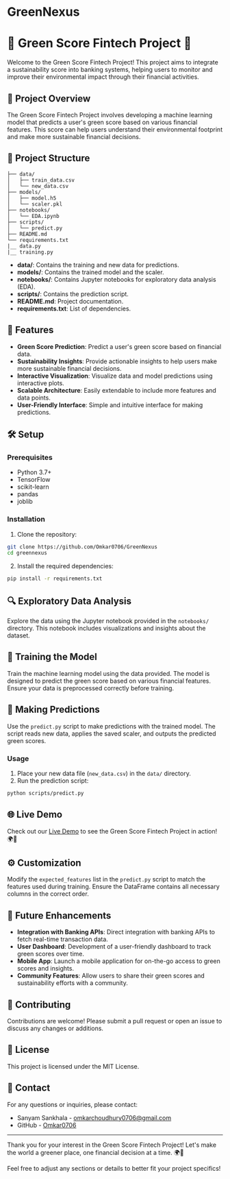 
# GreenNexus

# 🌿 Green Score Fintech Project 🌿

Welcome to the Green Score Fintech Project! This project aims to integrate a sustainability score into banking systems, helping users to monitor and improve their environmental impact through their financial activities.

## 🚀 Project Overview

The Green Score Fintech Project involves developing a machine learning model that predicts a user's green score based on various financial features. This score can help users understand their environmental footprint and make more sustainable financial decisions.

## 📁 Project Structure

```
├── data/
│   ├── train_data.csv
│   └── new_data.csv
├── models/
│   ├── model.h5
│   └── scaler.pkl
├── notebooks/
│   └── EDA.ipynb
├── scripts/
│   └── predict.py
├── README.md
└── requirements.txt
|__ data.py
|__ training.py
```

- **data/**: Contains the training and new data for predictions.
- **models/**: Contains the trained model and the scaler.
- **notebooks/**: Contains Jupyter notebooks for exploratory data analysis (EDA).
- **scripts/**: Contains the prediction script.
- **README.md**: Project documentation.
- **requirements.txt**: List of dependencies.

## 🌟 Features

- **Green Score Prediction**: Predict a user's green score based on financial data.
- **Sustainability Insights**: Provide actionable insights to help users make more sustainable financial decisions.
- **Interactive Visualization**: Visualize data and model predictions using interactive plots.
- **Scalable Architecture**: Easily extendable to include more features and data points.
- **User-Friendly Interface**: Simple and intuitive interface for making predictions.

## 🛠️ Setup

### Prerequisites

- Python 3.7+
- TensorFlow
- scikit-learn
- pandas
- joblib

### Installation

1. Clone the repository:

```bash
git clone https://github.com/Omkar0706/GreenNexus
cd greennexus
```

2. Install the required dependencies:

```bash
pip install -r requirements.txt
```

## 🔍 Exploratory Data Analysis

Explore the data using the Jupyter notebook provided in the `notebooks/` directory. This notebook includes visualizations and insights about the dataset.

## 🧠 Training the Model

Train the machine learning model using the data provided. The model is designed to predict the green score based on various financial features. Ensure your data is preprocessed correctly before training.

## 🔮 Making Predictions

Use the `predict.py` script to make predictions with the trained model. The script reads new data, applies the saved scaler, and outputs the predicted green scores.

### Usage

1. Place your new data file (`new_data.csv`) in the `data/` directory.
2. Run the prediction script:

```bash
python scripts/predict.py
```

## 🌐 Live Demo

Check out our [Live Demo](https://greennexus.onrender.com) to see the Green Score Fintech Project in action! 🌍💚

## ⚙️ Customization

Modify the `expected_features` list in the `predict.py` script to match the features used during training. Ensure the DataFrame contains all necessary columns in the correct order.

## 🎯 Future Enhancements

- **Integration with Banking APIs**: Direct integration with banking APIs to fetch real-time transaction data.
- **User Dashboard**: Development of a user-friendly dashboard to track green scores over time.
- **Mobile App**: Launch a mobile application for on-the-go access to green scores and insights.
- **Community Features**: Allow users to share their green scores and sustainability efforts with a community.

## 🤝 Contributing

Contributions are welcome! Please submit a pull request or open an issue to discuss any changes or additions.

## 📄 License

This project is licensed under the MIT License.

## 📧 Contact

For any questions or inquiries, please contact:

- Sanyam Sankhala - [omkarchoudhury0706@gmail.com](mailto:omkarchoudhury0706@gmail.com)
- GitHub - [Omkar0706](https://github.com/Omkar0706)

---

Thank you for your interest in the Green Score Fintech Project! Let's make the world a greener place, one financial decision at a time. 🌍💚

Feel free to adjust any sections or details to better fit your project specifics!


